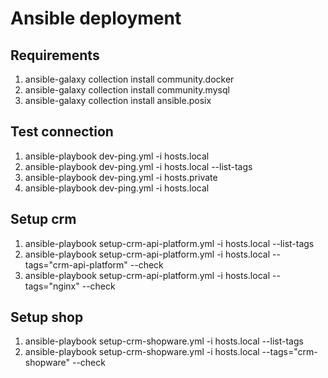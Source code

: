 # Ansible deployment

## Requirements
1. ansible-galaxy collection install community.docker
2. ansible-galaxy collection install community.mysql
3. ansible-galaxy collection install ansible.posix

## Test connection
1. ansible-playbook dev-ping.yml -i hosts.local
2. ansible-playbook dev-ping.yml -i hosts.local --list-tags
3. ansible-playbook dev-ping.yml -i hosts.private
4. ansible-playbook dev-ping.yml -i hosts.local

## Setup crm
1. ansible-playbook setup-crm-api-platform.yml -i hosts.local --list-tags
2. ansible-playbook setup-crm-api-platform.yml -i hosts.local --tags="crm-api-platform" --check
3. ansible-playbook setup-crm-api-platform.yml -i hosts.local --tags="nginx" --check

## Setup shop
1. ansible-playbook setup-crm-shopware.yml -i hosts.local --list-tags
2. ansible-playbook setup-crm-shopware.yml -i hosts.local --tags="crm-shopware" --check
